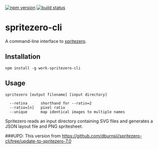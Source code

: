 [![npm version](https://badge.fury.io/js/%40mapbox%2Fspritezero-cli.svg)](https://badge.fury.io/js/%40mapbox%2Fspritezero-cli)
[![build status](https://secure.travis-ci.org/mapbox/spritezero-cli.svg?branch=master)](http://travis-ci.org/mapbox/spritezero-cli)

# spritezero-cli

A command-line interface to [spritezero](https://github.com/mapbox/spritezero).

## Installation

    npm install -g work-spritezero-cli

## Usage

    spritezero [output filename] [input directory]

      --retina      shorthand for --ratio=2
      --ratio=[n]   pixel ratio
      --unique      map identical images to multiple names

Spritezero reads an input directory containing SVG files and generates a JSON
layout file and PNG spritesheet.

###UPD:
This version from https://github.com/dburnsii/spritezero-cli/tree/update-to-spritezero-7.0
